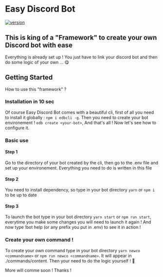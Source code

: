 # Easy Discord Bot

[![version](https://img.shields.io/badge/version-0.1.0-green.svg)](https://semver.org)

## This is king of a "Framework" to create your own Discord bot with ease

Everything is already set up ! You just have to link your discord bot and then do some logic of your own ... 😋

## Getting Started

How to use this "framework" ?

### Installation in 10 sec

Of course Easy Discord Bot comes with a beautiful cli, first of all you need to install it globally : `npm i edbcli -g`.
Then you need to create your bot environement ! `edb create <your-bot>`, And that's all ! Now let's see how to configure it.

### Basic use

#### Step 1

Go to the directory of your bot created by the cli, then go to the .env file and set up your environement. Everything you need to do is written in this file

#### Step 2

You need to install dependency, so type in your bot directory `yarn` or `npm i` to be up to date

#### Step 3

To launch the bot type in your bot directory `yarn start` or `npm run start`, everytime you make some changes you will need to launch it again ! And now type !bot help (or any prefix you put in .env) to see it in action !

### Create your own command !

To create your own command type in your bot directory `yarn newco <commandname>` or `npm run newco <commandname>`. It will appear in ./commands/content. Then your need to do the logic yourself ! 🙂

More will comme soon ! Thanks !
